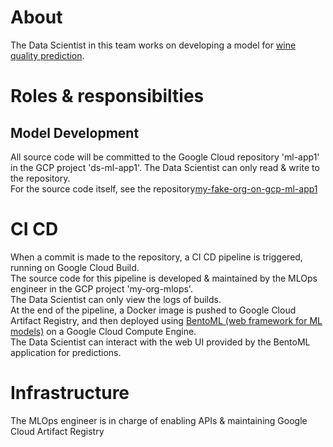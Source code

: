 # About
The Data Scientist in this team works on developing a model for [wine quality prediction](https://archive.ics.uci.edu/ml/datasets/wine+quality).


# Roles & responsibilties
## Model Development
All source code will be committed to the Google Cloud repository 'ml-app1' in the GCP project 'ds-ml-app1'. The Data Scientist can only read & write to the repository.  
For the source code itself, see the repository[my-fake-org-on-gcp-ml-app1](https://github.com/ReubenTheDS/my-fake-org-on-gcp-ml-app1)  


# CI CD
When a commit is made to the repository, a CI CD pipeline is triggered, running on Google Cloud Build.  
The source code for this pipeline is developed & maintained by the MLOps engineer in the GCP project 'my-org-mlops'.  
The Data Scientist can only view the logs of builds.  
At the end of the pipeline, a Docker image is pushed to Google Cloud Artifact Registry, and then deployed using [BentoML (web framework for ML models)](https://docs.bentoml.org/en/latest/) on a Google Cloud Compute Engine.  
The Data Scientist can interact with the web UI provided by the BentoML application for predictions.


# Infrastructure
The MLOps engineer is in charge of enabling APIs & maintaining Google Cloud Artifact Registry

